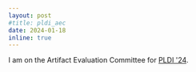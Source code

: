 ```yaml
---
layout: post
#title: pldi_aec
date: 2024-01-18 
inline: true
---
```


I am on the Artifact Evaluation Committee for [PLDI '24](https://pldi24.sigplan.org).